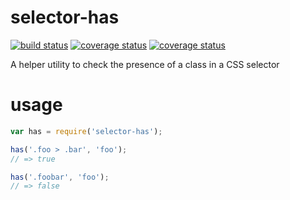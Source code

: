 # selector-has

[![build status][travis]][travis-uri]
[![coverage status][coveralls]][coveralls-uri]
[![coverage status][deps]][deps-uri]

A helper utility to check the presence of a class in a CSS selector

# usage

```javascript
var has = require('selector-has');

has('.foo > .bar', 'foo');
// => true

has('.foobar', 'foo');
// => false

```

[travis]: https://travis-ci.org/rtsao/selector-has.svg?branch=master
[travis-uri]: https://travis-ci.org/rtsao/selector-has

[coveralls]: https://coveralls.io/repos/rtsao/selector-has/badge.svg?branch=master
[coveralls-uri]: https://coveralls.io/r/rtsao/selector-has

[deps]: https://david-dm.org/rtsao/selector-has.svg
[deps-uri]: https://david-dm.org/rtsao/selector-has
